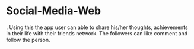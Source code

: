# Social-Media-Web
 . Using this the app user can able to share his/her thoughts, achievements in their life with their friends network. The followers can like comment and follow the person.
